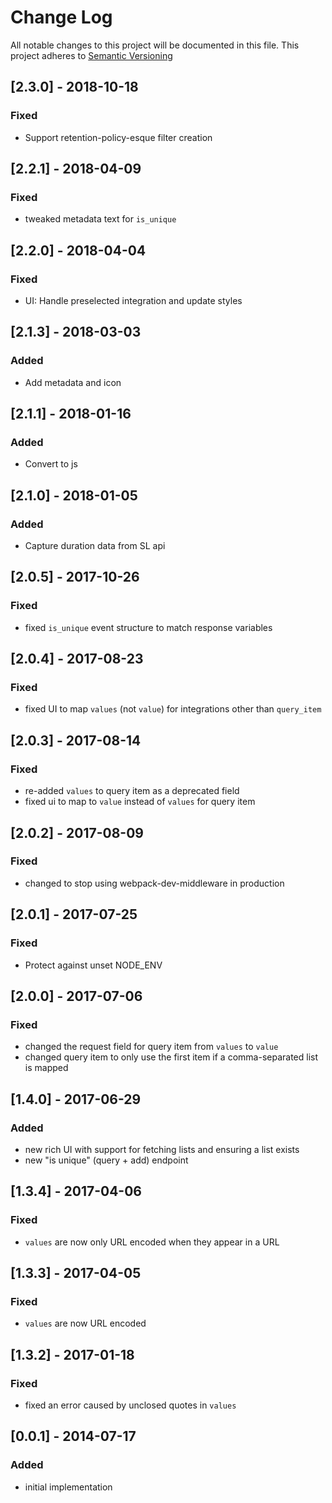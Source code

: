 # Change Log
All notable changes to this project will be documented in this file.
This project adheres to [Semantic Versioning](http://semver.org)

## [2.3.0] - 2018-10-18
### Fixed
- Support retention-policy-esque filter creation

## [2.2.1] - 2018-04-09
### Fixed
- tweaked metadata text for `is_unique`

## [2.2.0] - 2018-04-04
### Fixed
- UI: Handle preselected integration and update styles

## [2.1.3] - 2018-03-03
### Added
- Add metadata and icon

## [2.1.1] - 2018-01-16
### Added
- Convert to js

## [2.1.0] - 2018-01-05
### Added
- Capture duration data from SL api

## [2.0.5] - 2017-10-26
### Fixed
- fixed `is_unique` event structure to match response variables

## [2.0.4] - 2017-08-23
### Fixed
- fixed UI to map `values` (not `value`) for integrations other than `query_item`

## [2.0.3] - 2017-08-14
### Fixed
- re-added `values` to query item as a deprecated field
- fixed ui to map to `value` instead of `values` for query item

## [2.0.2] - 2017-08-09
### Fixed
- changed to stop using webpack-dev-middleware in production

## [2.0.1] - 2017-07-25
### Fixed
- Protect against unset NODE_ENV     

## [2.0.0] - 2017-07-06
### Fixed
- changed the request field for query item from `values` to `value`
- changed query item to only use the first item if a comma-separated list is mapped

## [1.4.0] - 2017-06-29
### Added
- new rich UI with support for fetching lists and ensuring a list exists
- new "is unique" (query + add) endpoint

## [1.3.4] - 2017-04-06
### Fixed
- `values` are now only URL encoded when they appear in a URL

## [1.3.3] - 2017-04-05
### Fixed
- `values` are now URL encoded

## [1.3.2] - 2017-01-18
### Fixed
- fixed an error caused by unclosed quotes in `values`

## [0.0.1] - 2014-07-17
### Added
- initial implementation
